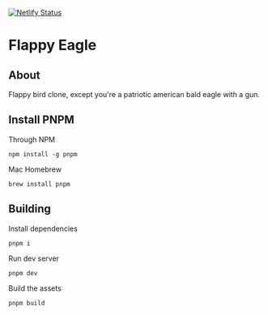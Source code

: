 [![Netlify Status](https://api.netlify.com/api/v1/badges/f6e6ea00-854d-494d-95bd-028844ecf189/deploy-status)](https://app.netlify.com/sites/flappy-eagle/deploys)

# Flappy Eagle

## About

Flappy bird clone, except you're a patriotic american bald eagle with a gun.

## Install PNPM

Through NPM

```
npm install -g pnpm
```

Mac Homebrew

```
brew install pnpm
```

## Building

Install dependencies

```
pnpm i
```

Run dev server

```
pnpm dev
```

Build the assets

```
pnpm build
```
